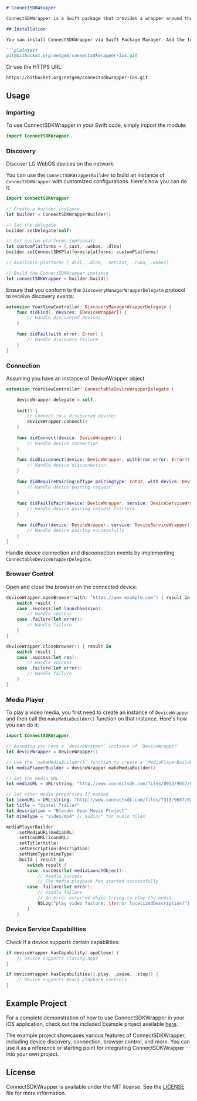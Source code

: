 ```markdown
# ConnectSDKWrapper

ConnectSDKWrapper is a Swift package that provides a wrapper around the LG WebOS ConnectSDK, allowing you to easily integrate LG WebOS devices into your iOS applications.

## Installation

You can install ConnectSDKWrapper via Swift Package Manager. Add the following URL to your Xcode project's Swift Packages tab:

```plaintext
git@bitbucket.org:netgem/connectsdkwrapper-ios.git
```

Or use the HTTPS URL:

```plaintext
https://bitbucket.org/netgem/connectsdkwrapper-ios.git
```

## Usage

### Importing

To use ConnectSDKWrapper in your Swift code, simply import the module:

```swift
import ConnectSDKWrapper
```

### Discovery

Discover LG WebOS devices on the network:

You can use the `ConnectSDKWrapperBuilder` to build an instance of `ConnectSDKWrapper` with customized configurations. Here's how you can do it:

```swift
import ConnectSDKWrapper

// Create a builder instance
let builder = ConnectSDKWrapperBuilder()

// Set the delegate
builder.setDelegate(self)

// Set custom platforms (optional)
let customPlatforms = [.cast, .webos, .dlna]
builder.setConnectSDKPlatforms(platforms: customPlatforms)

// Available platforms [.dial, .dlna, .netcast, .ruku, .webos]

// Build the ConnectSDKWrapper instance
let connectSDKWrapper = builder.build()
```

Ensure that you conform to the `DiscoveryManagerWrapperDelegate` protocol to receive discovery events:

```swift
extension YourViewController: DiscoveryManagerWrapperDelegate {
    func didFind(_ devices: [DeviceWrapper]) {
        // Handle discovered devices
    }
    
    func didFail(with error: Error) {
        // Handle discovery failure
    }
}
```

### Connection

Assuming you have an instance of DeviceWrapper object

```swift
extension YourViewController: ConnectableDeviceWrapperDelegate {

    deviceWrapper.delegate = self
    
    init() {
        // Connect to a discovered device:
        deviceWrapper.connect()
    }
    
    func didConnect(device: DeviceWrapper) {
        // Handle device connection
    }
    
    func didDisconnect(device: DeviceWrapper, withError error: Error?) {
        // Handle device disconnection
    }
    
    func didRequirePairing(ofType pairingType: Int32, with device: DeviceWrapper, service: DeviceServiceWrapper) {
        // Handle device pairing request
    }
    
    func didFailToPair(device: DeviceWrapper, service: DeviceServiceWrapper, withError error: Error) {
        // Handle device pairing request faillure
    }

    func didPair(device: DeviceWrapper, service: DeviceServiceWrapper) {
        // Handle device pairing successfully
    }
}
```

Handle device connection and disconnection events by implementing `ConnectableDeviceWrapperDelegate`.

### Browser Control

Open and close the browser on the connected device:

```swift
deviceWrapper.openBrowser(with: "https://www.example.com") { result in
    switch result {
    case .success(let launchSession):
        // Handle success
    case .failure(let error):
        // Handle failure
    }
}

deviceWrapper.closeBrowser() { result in
    switch result {
    case .success(let res):
        // Handle success
    case .failure(let error):
        // Handle failure
    }
}
```

### Media Player

To play a video media, you first need to create an instance of `DeviceWrapper` and then call the `makeMediaBuilder()` function on that instance. Here's how you can do it:

```swift
import ConnectSDKWrapper

// Assuming you have a `deviceWrapper` instance of `DeviceWrapper`
let deviceWrapper = DeviceWrapper()

// Use the `makeMediaBuilder()` function to create a `MediaPlayerBuilder` instance
let mediaPlayerBuilder = deviceWrapper.makeMediaBuilder()

// Set the media URL
let mediaURL = URL(string: "http://www.connectsdk.com/files/8913/9657/0225/test_video.mp4")

// Set other media properties if needed
let iconURL = URL(string: "http://www.connectsdk.com/files/7313/9657/0225/test_video_icon.jpg")
let title = "Sintel Trailer"
let description = "Blender Open Movie Project"
let mimeType = "video/mp4" // audio/* for audio files

mediaPlayerBuilder
    .setMediaURL(mediaURL)
    .setIconURL(iconURL)
    .setTitle(title)
    .setDescription(description)
    .setMimeType(mimeType)
    .build { result in
        switch result {
        case .success(let mediaLaunchObject):
            // Handle success
            // The media playback has started successfully
        case .failure(let error):
            // Handle failure
            // An error occurred while trying to play the media
            NSLog("play video failure: \(error.localizedDescription)")
        }
    }
```

### Device Service Capabilities

Check if a device supports certain capabilities:

```swift
if deviceWrapper.hasCapability(.appClose) {
    // Device supports closing apps
}

if deviceWrapper.hasCapabilities([.play, .pause, .stop]) {
    // Device supports media playback controls
}
```

## Example Project

For a complete demonstration of how to use ConnectSDKWrapper in your iOS application, check out the included Example project available [here](https://github.com/simbaste/ConnectSDK-iOS-Sample).

The example project showcases various features of ConnectSDKWrapper, including device discovery, connection, browser control, and more. You can use it as a reference or starting point for integrating ConnectSDKWrapper into your own project.

## License

ConnectSDKWrapper is available under the MIT license. See the [LICENSE](LICENSE) file for more information.
